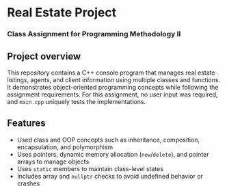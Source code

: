 # Real Estate Project
### Class Assignment for Programming Methodology II

## Project overview
This repository contains a C++ console program that manages real estate listings, agents, and client information using multiple classes and functions. It demonstrates object-oriented programming concepts while following the assignment requirements. For this assignment, no user input was required, and `main.cpp` uniquely tests the implementations.

## Features
- Used class and OOP concepts such as inheritance, composition, encapsulation, and polymorphism
- Uses pointers, dynamic memory allocation (`new`/`delete`), and pointer arrays to manage objects
- Uses `static` members to maintain class-level states
- Includes array and `nullptr` checks to avoid undefined behavior or crashes
